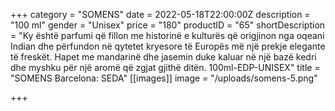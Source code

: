 +++
category = "SOMENS"
date = 2022-05-18T22:00:00Z
description = "100 ml"
gender = "Unisex"
price = "180"
productID = "65"
shortDescription = "Ky është parfumi që fillon me historinë e kulturës që origjinon nga oqeani Indian dhe përfundon në qytetet kryesore të Europës më një prekje elegante të freskët. Hapet me mandarinë dhe jasemin duke kaluar në një bazë kedri dhe myshku për një aromë që zgjat gjithë ditën. 100ml-EDP-UNISEX"
title = "SOMENS Barcelona: SEDA"
[[images]]
image = "/uploads/somens-5.png"

+++
